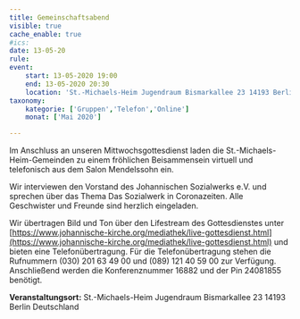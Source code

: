 ```yaml
---
title: Gemeinschaftsabend
visible: true
cache_enable: true
#ics: 
date: 13-05-20
rule: 
event:
	start: 13-05-2020 19:00
	end: 13-05-2020 20:30
	location: 'St.-Michaels-Heim Jugendraum Bismarkallee 23 14193 Berlin Deutschland'
taxonomy:
	kategorie: ['Gruppen','Telefon','Online']
	monat: ['Mai 2020']

---
```

Im Anschluss an unseren Mittwochsgottesdienst laden die St.-Michaels-Heim-Gemeinden zu einem fröhlichen Beisammensein virtuell und telefonisch aus dem Salon Mendelssohn ein. 

Wir interviewen den Vorstand des Johannischen Sozialwerks e.V. und sprechen über das Thema Das Sozialwerk in Coronazeiten. Alle Geschwister und Freunde sind herzlich eingeladen.

Wir übertragen Bild und Ton über den Lifestream des Gottesdienstes unter [https://www.johannische-kirche.org/mediathek/live-gottesdienst.html](https://www.johannische-kirche.org/mediathek/live-gottesdienst.html) und bieten eine Telefonübertragung. Für die Telefonübertragung stehen die Rufnummern (030) 201 63 49 00 und (089) 121 40 59 00 zur Verfügung. Anschließend werden die Konferenznummer 16882 und der Pin 24081855 benötigt.




**Veranstaltungsort:** St.-Michaels-Heim
Jugendraum
Bismarkallee 23
14193 Berlin
Deutschland

